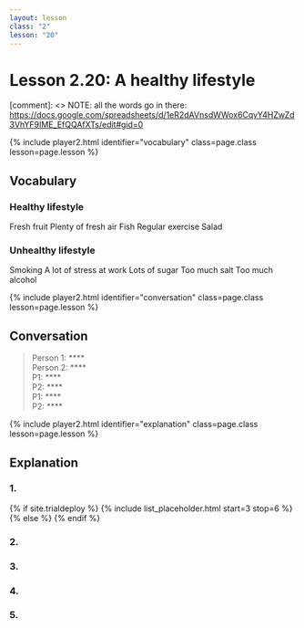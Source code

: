 ```yaml
---
layout: lesson
class: "2"
lesson: "20"
---
```



# Lesson 2.20: A healthy lifestyle 

[comment]: <> NOTE: all the words go in there: https://docs.google.com/spreadsheets/d/1eR2dAVnsdWWox6CqvY4HZwZd3VhYF9IME_EfQQAfXTs/edit#gid=0

{% include player2.html identifier="vocabulary" class=page.class lesson=page.lesson %}
## Vocabulary 


### Healthy lifestyle 
Fresh fruit
Plenty of fresh air 
Fish 
Regular exercise
Salad



### Unhealthy lifestyle  

Smoking
A lot of stress at work
Lots of sugar
Too much salt
Too much alcohol


{% include player2.html identifier="conversation" class=page.class lesson=page.lesson %}

## Conversation

> Person 1: ****   
> Person 2: ****    
> P1: ****    
> P2: ****  
> P1: ****  
> P2: ****  


{% include player2.html identifier="explanation" class=page.class lesson=page.lesson %}

## Explanation
### 1.  


{% if site.trialdeploy %}
  {% include list_placeholder.html start=3 stop=6 %}
  {% else %}
  {% endif %}


### 2. 

### 3. 

### 4. 

### 5. 
